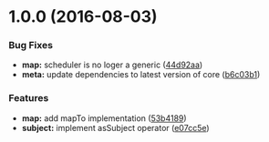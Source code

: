<a name="1.0.0"></a>
# 1.0.0 (2016-08-03)


### Bug Fixes

* **map:** scheduler is no loger a generic ([44d92aa](https://github.com/TylorS/tempest/commit/44d92aa))
* **meta:** update dependencies to latest version of core ([b6c03b1](https://github.com/TylorS/tempest/commit/b6c03b1))


### Features

* **map:** add mapTo implementation ([53b4189](https://github.com/TylorS/tempest/commit/53b4189))
* **subject:** implement asSubject operator ([e07cc5e](https://github.com/TylorS/tempest/commit/e07cc5e))



